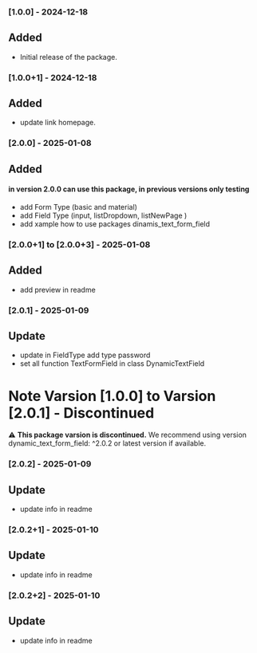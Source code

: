 
### [1.0.0] - 2024-12-18
## Added
- Initial release of the package.

### [1.0.0+1] - 2024-12-18
## Added
- update link homepage.

### [2.0.0] - 2025-01-08
## Added 
#### in version 2.0.0 can use this package, in previous versions only testing
- add Form Type (basic and material)
- add Field Type (input, listDropdown, listNewPage )
- add xample how to use packages dinamis_text_form_field

### [2.0.0+1] to [2.0.0+3] - 2025-01-08
## Added 
- add preview in readme

### [2.0.1] - 2025-01-09
## Update 
- update in FieldType  add type password
- set all function TextFormField in class DynamicTextField

# Note Varsion [1.0.0] to Varsion [2.0.1] - Discontinued

⚠️ **This package varsion is discontinued.** We recommend using version dynamic_text_form_field: ^2.0.2 or latest version if available.

### [2.0.2] - 2025-01-09
## Update
- update info in readme

### [2.0.2+1] - 2025-01-10
## Update
- update info in readme

### [2.0.2+2] - 2025-01-10
## Update
- update info in readme